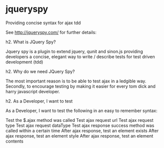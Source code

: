 jqueryspy
=========

Providing concise syntax for ajax tdd

See <a href="http://jqueryspy.com/">http://jqueryspy.com/</a> for further details:

h2. What is JQuery Spy?

Jquery spy is a plugin to extend jquery, qunit and sinon.js providing developers a concise, elegant way to write / describe tests for test driven development (tdd)

h2. Why do we need JQuery Spy?

The most important reason is to be able to test ajax in a ledgible way.
Secondly, to encourage testing by making it easier for every tom dick and harry javascript developer.

h2. As a Developer, I want to test

As a Developer, I want to test the following in an easy to remember syntax:

Test the $.ajax method was called
Test ajax request url
Test ajax request type
Test ajax request dataType
Test ajax response success method was called within a certain time
After ajax response, test an element exists
After ajax response, test an element style
After ajax response, test an element contents

				
